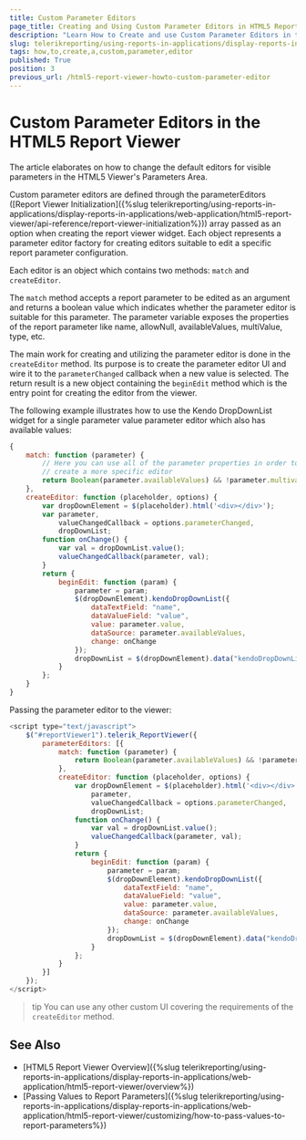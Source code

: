 ```yaml
---
title: Custom Parameter Editors
page_title: Creating and Using Custom Parameter Editors in HTML5 ReportViewer
description: "Learn How to Create and use Custom Parameter Editors in the HTML5 ReportViewer in Telerik Reporting."
slug: telerikreporting/using-reports-in-applications/display-reports-in-applications/web-application/html5-report-viewer/customizing/how-to-create-a-custom-parameter-editor
tags: how,to,create,a,custom,parameter,editor
published: True
position: 3
previous_url: /html5-report-viewer-howto-custom-parameter-editor
---
```


# Custom Parameter Editors in the HTML5 Report Viewer

The article elaborates on how to change the default editors for visible parameters in the HTML5 Viewer's Parameters Area.

Custom parameter editors are defined through the parameterEditors ([Report Viewer Initialization]({%slug telerikreporting/using-reports-in-applications/display-reports-in-applications/web-application/html5-report-viewer/api-reference/report-viewer-initialization%})) array passed as an option when creating the report viewer widget. Each object represents a parameter editor factory for creating editors suitable to edit a specific report parameter configuration.

Each editor is an object which contains two methods: `match` and `createEditor`.

The `match` method accepts a report parameter to be edited as an argument and returns a boolean value which indicates whether the parameter editor is suitable for this parameter. The parameter variable exposes the properties of the report parameter like name, allowNull, availableValues, multiValue, type, etc.

The main work for creating and utilizing the parameter editor is done in the `createEditor` method. Its purpose is to create the parameter editor UI and wire it to the `parameterChanged` callback when a new value is selected. The return result is a new object containing the `beginEdit` method which is the entry point for creating the editor from the viewer.

The following example illustrates how to use the Kendo DropDownList widget for a single parameter value parameter editor which also has available values:

````JavaScript
{
	match: function (parameter) {
		// Here you can use all of the parameter properties in order to
		// create a more specific editor
		return Boolean(parameter.availableValues) && !parameter.multivalue;
	},
	createEditor: function (placeholder, options) {
		var dropDownElement = $(placeholder).html('<div></div>');
		var parameter,
			valueChangedCallback = options.parameterChanged,
			dropDownList;
		function onChange() {
			var val = dropDownList.value();
			valueChangedCallback(parameter, val);
		}
		return {
			beginEdit: function (param) {
				parameter = param;
				$(dropDownElement).kendoDropDownList({
					dataTextField: "name",
					dataValueField: "value",
					value: parameter.value,
					dataSource: parameter.availableValues,
					change: onChange
				});
				dropDownList = $(dropDownElement).data("kendoDropDownList");
			}
		};
	}
}
````

Passing the parameter editor to the viewer:

````JavaScript
<script type="text/javascript">
	$("#reportViewer1").telerik_ReportViewer({
		parameterEditors: [{
			match: function (parameter) {
				return Boolean(parameter.availableValues) && !parameter.multivalue;
			},
			createEditor: function (placeholder, options) {
				var dropDownElement = $(placeholder).html('<div></div>'),
					parameter,
					valueChangedCallback = options.parameterChanged,
					dropDownList;
				function onChange() {
					var val = dropDownList.value();
					valueChangedCallback(parameter, val);
				}
				return {
					beginEdit: function (param) {
						parameter = param;
						$(dropDownElement).kendoDropDownList({
							dataTextField: "name",
							dataValueField: "value",
							value: parameter.value,
							dataSource: parameter.availableValues,
							change: onChange
						});
						dropDownList = $(dropDownElement).data("kendoDropDownList");
					}
				};
			}
		}]
	});
</script>
````

>tip You can use any other custom UI covering the requirements of the `createEditor` method.

## See Also

* [HTML5 Report Viewer Overview]({%slug telerikreporting/using-reports-in-applications/display-reports-in-applications/web-application/html5-report-viewer/overview%})
* [Passing Values to Report Parameters]({%slug telerikreporting/using-reports-in-applications/display-reports-in-applications/web-application/html5-report-viewer/customizing/how-to-pass-values-to-report-parameters%})
